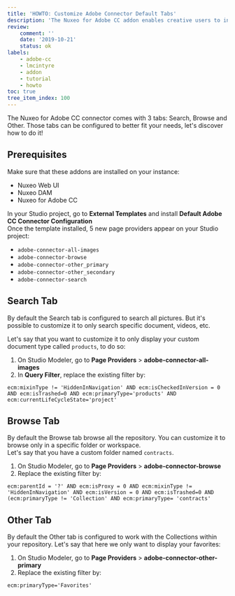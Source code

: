 ```yaml
---
title: 'HOWTO: Customize Adobe Connector Default Tabs'
description: 'The Nuxeo for Adobe CC addon enables creative users to interact directly with Nuxeo repository assets from within InDesign, Photoshop or Illustrator.'
review:
    comment: ''
    date: '2019-10-21'
    status: ok
labels:
    - adobe-cc
    - lmcintyre
    - addon
    - tutorial
    - howto
toc: true
tree_item_index: 100
---
```


The Nuxeo for Adobe CC connector comes with 3 tabs: Search, Browse and Other. Those tabs can be configured to better fit your needs, let's discover how to do it!

## Prerequisites

Make sure that these addons are installed on your instance:
  - Nuxeo Web UI
  - Nuxeo DAM
  - Nuxeo for Adobe CC

In your Studio project, go to **External Templates** and install **Default Adobe CC Connector Configuration**</br>
  Once the template installed, 5 new page providers appear on your Studio project:
  - `adobe-connector-all-images`
  - `adobe-connector-browse`
  - `adobe-connector-other_primary`
  - `adobe-connector-other_secondary`
  - `adobe-connector-search`

## Search Tab

By default the Search tab is configured to search all pictures. But it's possible to customize it to only search specific document, videos, etc.

Let's say that you want to customize it to only display your custom document type called `products`, to do so:

1. On Studio Modeler, go to **Page Providers** > **adobe-connector-all-images**
1. In **Query Filter**, replace the existing filter by:
  ```
  ecm:mixinType != 'HiddenInNavigation' AND ecm:isCheckedInVersion = 0 AND ecm:isTrashed=0 AND ecm:primaryType='products' AND ecm:currentLifeCycleState='project'
  ```

## Browse Tab

By default the Browse tab browse all the repository. You can customize it to browse only in a specific folder or workspace.</br>
Let's say that you have a custom folder named `contracts`.

1. On Studio Modeler, go to **Page Providers** > **adobe-connector-browse**
2. Replace the existing filter by:
```
ecm:parentId = '?' AND ecm:isProxy = 0 AND ecm:mixinType != 'HiddenInNavigation' AND ecm:isVersion = 0 AND ecm:isTrashed=0 AND (ecm:primaryType != 'Collection' AND ecm:primaryType= 'contracts'
```

## Other Tab

By default the Other tab is configured to work with the Collections within your repository.
Let's say that here we only want to display your favorites:

1. On Studio Modeler, go to **Page Providers** > **adobe-connector-other-primary**
2. Replace the existing filter by:
```
ecm:primaryType='Favorites'
```
